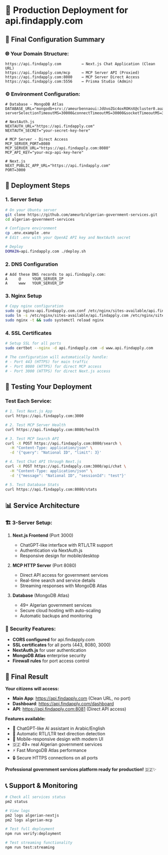 # 🚀 Production Deployment for api.findapply.com

## 🎯 Final Configuration Summary

### 🌐 Your Domain Structure:
```
https://api.findapply.com         → Next.js Chat Application (Clean URL)
https://api.findapply.com/mcp     → MCP Server API (Proxied)
https://api.findapply.com:8080    → MCP Server Direct Access
https://api.findapply.com:5556    → Prisma Studio (Admin)
```

### ⚙️ Environment Configuration:
```env
# Database - MongoDB Atlas
DATABASE_URL="mongodb+srv://ameurbennaoui:JdUvoZGc4oxROKnX@cluster0.auavcz1.mongodb.net/youths_portal?serverSelectionTimeoutMS=30000&connectTimeoutMS=30000&socketTimeoutMS=30000"

# NextAuth.js
NEXTAUTH_URL="https://api.findapply.com"
NEXTAUTH_SECRET="your-secret-key-here"

# MCP Server - Direct Access
MCP_SERVER_PORT=8080
MCP_SERVER_URL="https://api.findapply.com:8080"
MCP_API_KEY="your-mcp-api-key-here"

# Next.js
NEXT_PUBLIC_APP_URL="https://api.findapply.com"
PORT=3000
```

## 🚀 Deployment Steps

### 1. Server Setup
```bash
# On your Ubuntu server
git clone https://github.com/ameurb/algerian-government-services.git
cd algerian-government-services

# Configure environment
cp .env.example .env
# Edit .env with your OpenAI API key and NextAuth secret

# Deploy
DOMAIN=api.findapply.com ./deploy.sh
```

### 2. DNS Configuration
```
# Add these DNS records to api.findapply.com:
A     @     YOUR_SERVER_IP
A     www   YOUR_SERVER_IP
```

### 3. Nginx Setup
```bash
# Copy nginx configuration
sudo cp nginx-api.findapply.com.conf /etc/nginx/sites-available/api.findapply.com
sudo ln -s /etc/nginx/sites-available/api.findapply.com /etc/nginx/sites-enabled/
sudo nginx -t && sudo systemctl reload nginx
```

### 4. SSL Certificates
```bash
# Setup SSL for all ports
sudo certbot --nginx -d api.findapply.com -d www.api.findapply.com

# The configuration will automatically handle:
# - Port 443 (HTTPS) for main traffic
# - Port 8080 (HTTPS) for direct MCP access
# - Port 3000 (HTTPS) for direct Next.js access
```

## 🧪 Testing Your Deployment

### Test Each Service:
```bash
# 1. Test Next.js App
curl https://api.findapply.com:3000

# 2. Test MCP Server Health
curl https://api.findapply.com:8080/health

# 3. Test MCP Search API
curl -X POST https://api.findapply.com:8080/search \
  -H "Content-Type: application/json" \
  -d '{"query": "National ID", "limit": 3}'

# 4. Test Chat API through Next.js
curl -X POST https://api.findapply.com:3000/api/chat \
  -H "Content-Type: application/json" \
  -d '{"message": "National ID", "sessionId": "test"}'

# 5. Test Database Stats
curl https://api.findapply.com:8080/stats
```

## 📊 Service Architecture

### 🏗️ **3-Server Setup:**

1. **Next.js Frontend** (Port 3000)
   - ChatGPT-like interface with RTL/LTR support
   - Authentication via NextAuth.js
   - Responsive design for mobile/desktop

2. **MCP HTTP Server** (Port 8080) 
   - Direct API access for government services
   - Real-time search and service details
   - Streaming responses with MongoDB Atlas

3. **Database** (MongoDB Atlas)
   - 49+ Algerian government services
   - Secure cloud hosting with auto-scaling
   - Automatic backups and monitoring

### 🔐 **Security Features:**
- **CORS configured** for api.findapply.com
- **SSL certificates** for all ports (443, 8080, 3000)
- **NextAuth.js** for user authentication
- **MongoDB Atlas** enterprise security
- **Firewall rules** for port access control

## 🎉 Final Result

**Your citizens will access:**
- **Main App**: https://api.findapply.com (Clean URL, no port)
- **Dashboard**: https://api.findapply.com/dashboard
- **API**: https://api.findapply.com:8081 (Direct API access)

**Features available:**
- 🤖 ChatGPT-like AI assistant in Arabic/English
- 🔄 Automatic RTL/LTR text direction detection
- 📱 Mobile-responsive design with modern UI
- 🇩🇿 49+ real Algerian government services
- ⚡ Fast MongoDB Atlas performance
- 🔒 Secure HTTPS connections on all ports

**Professional government services platform ready for production!** 🇩🇿✨

## 📞 Support & Monitoring

```bash
# Check all services status
pm2 status

# View logs
pm2 logs algerian-nextjs
pm2 logs algerian-mcp

# Test full deployment
npm run verify:deployment

# Test streaming functionality
npm run test:streaming
```